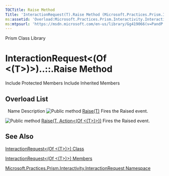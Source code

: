 ```yaml
---
TOCTitle: Raise Method
Title: 'InteractionRequest(T).Raise Method (Microsoft.Practices.Prism.Interactivity.InteractionRequest)'
ms:assetid: 'Overload:Microsoft.Practices.Prism.Interactivity.InteractionRequest.InteractionRequest\`1.Raise'
ms:mtpsurl: 'https://msdn.microsoft.com/en-us/library/Gg419066(v=PandP.50)'
---
```


Prism Class Library

InteractionRequest&lt;(Of &lt;(T&gt;)&gt;)..::.Raise Method
===========================================================

Include Protected Members
Include Inherited Members

Overload List
-------------

<span id="overloadMembersTableToggle"></span>
 
Name
Description
![](https://msdn.microsoft.com/en-us/Gg419066.pubmethod(en-us,PandP.50).gif "Public method")
[Raise(T)](https://msdn.microsoft.com/m:microsoft.practices.prism.interactivity.interactionrequest.interactionrequest%601.raise(%600))
Fires the Raised event.

![](https://msdn.microsoft.com/en-us/Gg419066.pubmethod(en-us,PandP.50).gif "Public method")
[Raise(T, Action&lt;(Of &lt;(T&gt;)&gt;))](https://msdn.microsoft.com/m:microsoft.practices.prism.interactivity.interactionrequest.interactionrequest%601.raise(%600%2csystem.action%7b%600%7d))
Fires the Raised event.

See Also
--------

<span id="seeAlsoToggle"></span>
[InteractionRequest&lt;(Of &lt;(T&gt;)&gt;) Class](https://msdn.microsoft.com/t:microsoft.practices.prism.interactivity.interactionrequest.interactionrequest%601)

[InteractionRequest&lt;(Of &lt;(T&gt;)&gt;) Members](https://msdn.microsoft.com/allmembers.t:microsoft.practices.prism.interactivity.interactionrequest.interactionrequest%601)

[Microsoft.Practices.Prism.Interactivity.InteractionRequest Namespace](https://msdn.microsoft.com/n:microsoft.practices.prism.interactivity.interactionrequest)
